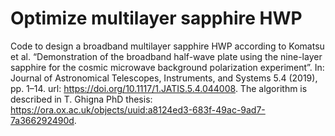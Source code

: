 # Optimize multilayer sapphire HWP

Code to design a broadband multilayer sapphire HWP according to Komatsu et al. “Demonstration of the broadband half-wave plate using the nine-layer sapphire for the cosmic microwave background polarization experiment”. In: Journal of Astronomical Telescopes, Instruments, and Systems 5.4 (2019), pp. 1–14. url: https://doi.org/10.1117/1.JATIS.5.4.044008. The algorithm is described in T. Ghigna PhD thesis: https://ora.ox.ac.uk/objects/uuid:a8124ed3-683f-49ac-9ad7-7a366292490d. 
